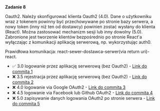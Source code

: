 **Zadanie 8**

Oauth2. Należy skonfigurować klienta Oauth2 (4.0). Dane o użytkowniku wraz z
tokenem powinny być przechowywane po stronie bazy serwera, a nowy
token (inny niż ten od dostawcy) powinien zostać wysłany do klienta
(React). Można zastosować mechanizm sesji lub inny dowolny (5.0).
Zabronione jest tworzenie klientów bezpośrednio po stronie React'a
wyłączając z komunikacji aplikację serwerową, np. wykorzystując auth0.

Prawidłowa komunikacja: react-sewer-dostawca-serwer(via return
uri)-react.

- :white_check_mark: 3.0 logowanie przez aplikację serwerową (bez Oauth2) - [Link do commita 1](https://github.com/Blato122/E-Biznes-2024.25/commit/60ddcfcc6d6b60ee3ca9a62811e58fe4c70032ee)
- :x: 3.5 rejestracja przez aplikację serwerową (bez Oauth2) - [Link do commita 2](https://github.com/Blato122/E-Biznes-2024.25/commit/60ddcfcc6d6b60ee3ca9a62811e58fe4c70032ee)
- :x: 4.0 logowanie via Google OAuth2 - [Link do commita 3](https://github.com/Blato122/E-Biznes-2024.25/commit/60ddcfcc6d6b60ee3ca9a62811e58fe4c70032ee)
- :x: 4.5 logowanie via Facebook lub Github OAuth2 - [Link do commita 4](https://github.com/Blato122/E-Biznes-2024.25/commit/60ddcfcc6d6b60ee3ca9a62811e58fe4c70032ee)
- :x: 5.0 zapisywanie danych logowania OAuth2 po stronie serwera - [Link do commita 5](https://github.com/Blato122/E-Biznes-2024.25/commit/60ddcfcc6d6b60ee3ca9a62811e58fe4c70032ee)
